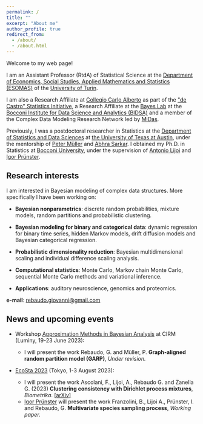 ```yaml
---
permalink: /
title: ""
excerpt: "About me"
author_profile: true
redirect_from: 
  - /about/
  - /about.html
---
```


Welcome to my web page!

I am an Assistant Professor (RtdA) of Statistical Science at the [Department of Economics, Social Studies, Applied Mathematics and Statistics (ESOMAS)](https://www.esomas-en.unito.it/do/home.pl) of the [University of Turin](https://en.unito.it). 

I am also a Research Affiliate at [Collegio Carlo Alberto](https://www.carloalberto.org) as part of the ["de Castro" Statistics Initiative](https://www.carloalberto.org/research/statistics-initiative), a Research Affiliate at the [Bayes Lab](https://bayeslab.unibocconi.eu/) at the [Bocconi Institute for Data Science and Analytics (BIDSA)](https://www.bidsa.unibocconi.eu/wps/wcm/connect/Site/Bidsa/Home) and a member of the Complex Data Modeling Research Network led by [MiDas](https://midas.mat.uc.cl/network).

Previously, I was a postdoctoral researcher in Statistics at the [Department of Statistics and Data Sciences](https://stat.utexas.edu/) at [the University of Texas at Austin](https://www.utexas.edu/), under the mentorship of [Peter Müller](https://web.ma.utexas.edu/users/pmueller/) and [Abhra Sarkar](https://abhrastat.github.io/). 
I obtained my Ph.D. in Statistics at [Bocconi University](https://www.unibocconi.eu/wps/wcm/connect/Bocconi/SitoPubblico_EN/Navigation+Tree/Home/Faculty+and+Research/Departments/Decision+Sciences/), under the supervision of [Antonio Lijoi](http://mypage.unibocconi.it/antoniolijoi/) and [Igor Prünster](http://didattica.unibocconi.it/mypage/index.php?IdUte=187032&cognome=PRUENSTER&nome=IGOR&urlBackMy=).

## Research interests
I am interested in Bayesian modeling of complex data structures. More specifically I have been working on:

* **Bayesian nonparametrics**: discrete random probabilities, mixture models, random partitions and probabilistic clustering.

* **Bayesian modeling for binary and categorical data**: dynamic regression for binary time series, hidden Markov models, drift diffusion models and Bayesian categorical regression.

* **Probabilistic dimensionality reduction**: Bayesian multidimensional scaling and individual difference scaling analysis.

* **Computational statistics**:  Monte Carlo, Markov chain Monte Carlo, sequential Monte Carlo methods and variational inference.

* **Applications**: auditory neuroscience, genomics and proteomics.


**e-mail**: rebaudo.giovanni@gmail.com

## News and upcoming events

* Workshop [Approximation Methods in Bayesian Analysis](https://conferences.cirm-math.fr/2768.html) at CIRM (Luminy, 19-23 June 2023):
  - I will present the work Rebaudo, G. and Müller, P. **Graph-aligned random partition model (GARP)**, *Under revision.*

* [EcoSta 2023](http://www.cmstatistics.org/EcoSta2023/index.php) (Tokyo, 1-3 August 2023):
  - I will present the work Ascolani,  F., Lijoi, A., Rebaudo G. and Zanella G. (2023) **Clustering consistency with Dirichlet process mixtures**, *Biometrika*. [[arXiv]](https://arxiv.org/abs/2205.12924)
  - [Igor Prünster](http://didattica.unibocconi.it/mypage/index.php?IdUte=187032&cognome=PRUENSTER&nome=IGOR&urlBackMy=) will present the work Franzolini, B., Lijoi A., Prünster, I. and Rebaudo, G.  **Multivariate species sampling process**, *Working paper.*
 




